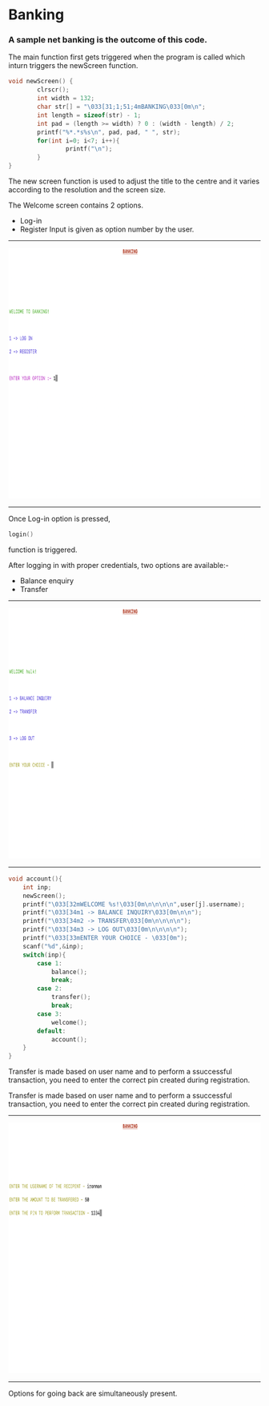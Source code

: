 # Banking

### A sample net banking is the outcome of this code.

The main function first gets triggered when the program is called which inturn triggers the newScreen function.
```C
void newScreen() {
        clrscr();
        int width = 132;
        char str[] = "\033[31;1;51;4mBANKING\033[0m\n";
        int length = sizeof(str) - 1;
        int pad = (length >= width) ? 0 : (width - length) / 2;
        printf("%*.*s%s\n", pad, pad, " ", str);
        for(int i=0; i<7; i++){
                printf("\n");
        }
}
```
The new screen function is used to adjust the title to the centre and it varies according to the resolution and the screen size.

The Welcome screen contains 2 options.
* Log-in
* Register
Input is given as option number by the user.

<hr>

<img src="https://github.com/Nitin1901/Banking/blob/master/Sample/welcome.png" height=500>

<hr>

Once Log-in option is pressed,
```C
login()
```
function is triggered.

After logging in with proper credentials, two options are available:-
* Balance enquiry
* Transfer 

<hr>

<img src="https://github.com/Nitin1901/Banking/blob/master/Sample/account.png" height=500>

<hr>

```C
void account(){
	int inp;
	newScreen();
	printf("\033[32mWELCOME %s!\033[0m\n\n\n\n",user[j].username);
	printf("\033[34m1 -> BALANCE INQUIRY\033[0m\n\n");
	printf("\033[34m2 -> TRANSFER\033[0m\n\n\n\n");
	printf("\033[34m3 -> LOG OUT\033[0m\n\n\n\n");
	printf("\033[33mENTER YOUR CHOICE - \033[0m");
	scanf("%d",&inp);
	switch(inp){
		case 1:
			balance();
			break;
		case 2:
			transfer();
			break;
		case 3:
			welcome();
		default:
			account();
	}
}
```

Transfer is made based on user name and to perform a ssuccessful transaction, you need to enter the correct pin created during registration.

Transfer is made based on user name and to perform a ssuccessful transaction, you need to enter the correct pin created during registration.

<hr>

<img src="https://github.com/Nitin1901/Banking/blob/master/Sample/transfer.png" height=500>

<hr>

Options for going back are simultaneously present.
